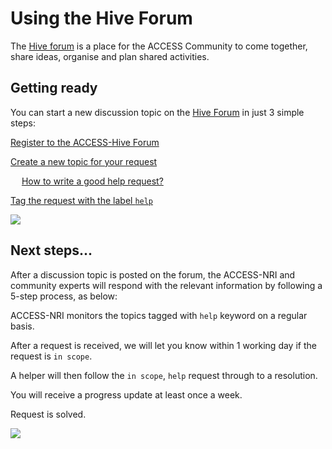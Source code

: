 # Using the Hive Forum

The <a href="https://forum.access-hive.org.au" target="_blank">Hive forum</a> is a place for the ACCESS Community to come together, share ideas, organise and plan shared activities.

## Getting ready

You can start a new discussion topic on the <a href="https://forum.access-hive.org.au" target="_blank">Hive Forum</a> in just 3 simple steps: 

<i class="fa-regular fa-square-check nri-link-color with-padding"></i> <a href="https://forum.access-hive.org.au/docs?topic=884" class="checklist-item bold"> Register to the ACCESS-Hive Forum </a>

<i class="fa-regular fa-square-plus nri-link-color with-padding"></i> <a href="https://forum.access-hive.org.au/docs?topic=790" class="checklist-item bold"> Create a new topic for your request </a>

&emsp; <i class="fa-regular fa-lightbulb nri-orange-color with-padding"></i> <a href="https://forum.access-hive.org.au/docs?topic=790" class="checklist-item small-text"> How to write a good help request? </a>

<i class="fa-solid fa-tag nri-link-color with-padding fa-sm"></i> <a href="https://forum.access-hive.org.au/docs?topic=846" class="checklist-item bold"> Tag the request with the label `help` </a>

<img class="white-background with-padding with-border" src="/assets/ask-on-forum-diagram.png">

## Next steps...

After a discussion topic is posted on the forum, the ACCESS-NRI and community experts will respond with the relevant information by following a 5-step process, as below: 

<i class="fa-solid fa-magnifying-glass nri-orange-color with-padding fa-sm"></i> ACCESS-NRI monitors the topics tagged with `help` keyword on a regular basis.

<i class="fa-solid fa-hourglass-start nri-orange-color with-padding fa-sm"></i> After a request is received, we will let you know within 1 working day if the request is `in scope`. 

<i class="fa-solid fa-users nri-orange-color with-padding fa-sm"></i> A helper will then follow the `in scope`, `help` request through to a resolution. 

<i class="fa-solid fa-calendar-week nri-orange-color with-padding fa-sm"></i> You will receive a progress update at least once a week. 

<i class="fa-regular fa-circle-check nri-green-color with-padding fa-sm"></i> Request is solved. 

<img class="white-background with-border" src="/assets/access-nri-support.png">